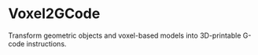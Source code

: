 # Voxel2GCode
Transform geometric objects and voxel-based models into 3D-printable G-code instructions.
